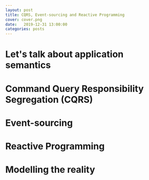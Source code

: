 ```yaml
---
layout: post
title: CQRS, Event-sourcing and Reactive Programming
cover: cover.png
date:   2019-12-31 13:00:00
categories: posts
---
```


# Let's talk about application semantics

# Command Query Responsibility Segregation (CQRS)

# Event-sourcing

# Reactive Programming

# Modelling the reality

